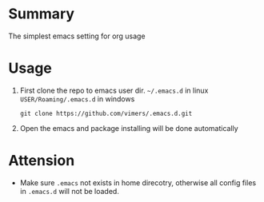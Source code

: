 # Summary
The simplest emacs setting for org usage

# Usage
1. First clone the repo to emacs user dir. `~/.emacs.d` in linux `USER/Roaming/.emacs.d` in windows

   ```shell
   git clone https://github.com/vimers/.emacs.d.git
   ```
2. Open the emacs and package installing will be done automatically

# Attension
* Make sure `.emacs` not exists in home direcotry, otherwise all config files in `.emacs.d` will not be loaded.